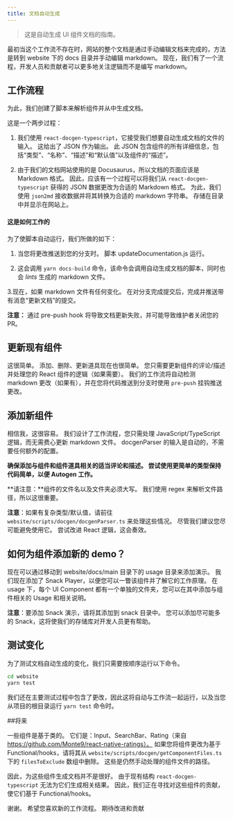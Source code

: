 ```yaml
---
title: 文档自动生成
---
```


> 这是自动生成 UI 组件文档的指南。

最初当这个工作流不存在时，网站的整个文档是通过手动编辑文档来完成的，方法是转到 website 下的 docs 目录并手动编辑 markdown。 现在，我们有了一个流程，开发人员和贡献者可以更多地关注逻辑而不是编写 markdown。

## 工作流程

为此，我们创建了脚本来解析组件并从中生成文档。

这是一个两步过程：

1. 我们使用 `react-docgen-typescript`，它接受我们想要自动生成文档的文件的输入。 这给出了 JSON 作为输出。 此 JSON 包含组件的所有详细信息，包括“类型”、“名称”、“描述”和“默认值”以及组件的“描述”。

2. 由于我们的文档网站使用的是 Docusaurus，所以文档的页面应该是 Markdown 格式。 因此，应该有一个过程可以将我们从 `react-docgen-typescript` 获得的 JSON 数据更改为合适的 Markdown 格式。 为此，我们使用 `json2md` 接收数据并将其转换为合适的 markdown 字符串。 存储在目录中并显示在网站上。

#### 这是如何工作的

为了使脚本自动运行，我们所做的如下：

1. 当您将更改推送到您的分支时。 脚本 updateDocumentation.js 运行。

2. 这会调用 `yarn docs-build` 命令，该命令会调用自动生成文档的脚本，同时也会 _lints_ 生成的 markdown 文件。

3.现在，如果 markdown 文件有任何变化。 在对分支完成提交后，完成并推送带有消息“更新文档”的提交。

**注意：** 通过 pre-push hook 将导致文档更新失败，并可能导致维护者关闭您的 PR。

## 更新现有组件

这很简单。 添加、删除、更新道具现在也很简单。 您只需要更新组件的评论/描述并处理您的 React 组件的逻辑（如果需要）。 我们的工作流将自动检测 markdown 更改（如果有），并在您将代码推送到分支时使用 `pre-push` 挂钩推送更改。

## 添加新组件

相信我，这很容易。 我们设计了工作流程，您只需处理 JavaScript/TypeScript 逻辑，而无需费心更新 markdown 文件。 docgenParser 的输入是自动的，不需要任何额外的配置。

**确保添加与组件和组件道具相关的适当评论和描述。 尝试使用更简单的类型保持代码简单，以便 Autogen 工作。**

**请注意：**组件的文件名以及文件夹必须大写。 我们使用 regex 来解析文件路径，所以这很重要。

**注意**：如果有复杂类型/默认值，请前往 `website/scripts/docgen/docgenParser.ts` 来处理这些情况。 尽管我们建议您尽可能避免使用它。 尝试改进 React 逻辑，这会奏效。

## 如何为组件添加新的 demo？

现在可以通过移动到 website/docs/main 目录下的 usage 目录来添加演示。 我们现在添加了 Snack Player，以便您可以一瞥该组件并了解它的工作原理。 在 usage 下，每个 UI Component 都有一个单独的文件夹，您可以在其中添加与组件相关的 Usage 和相关说明。

**注意**：要添加 Snack 演示，请将其添加到 snack 目录中。 您可以添加尽可能多的 Snack，这将使我们的存储库对开发人员更有帮助。

## 测试变化

为了测试文档自动生成的变化，我们只需要按顺序运行以下命令。

```bash
cd website
yarn test
```

我们还在主要测试过程中包含了更改，因此这将自动与工作流一起运行，以及当您从项目的根目录运行 `yarn test` 命令时。

##将来

一些组件是基于类的。 它们是：Input、SearchBar、Rating（来自 https://github.com/Monte9/react-native-ratings）。 如果您将组件更改为基于 Functional/hooks，请将其从 `website/scripts/docgen/getComponentFiles.ts` 下的 `filesToExclude` 数组中删除。 这些是仍然手动处理的组件文件的路径。

因此，为这些组件生成文档并不是很好。 由于现有结构 `react-docgen-typescript` 无法为它们生成相关结果。 因此，我们正在寻找对这些组件的贡献，使它们基于 Functional/hooks。

谢谢。 希望您喜欢新的工作流程。 期待改进和贡献
